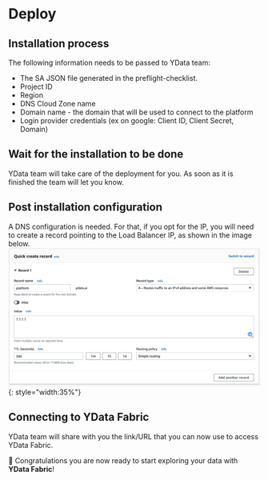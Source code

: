 # Deploy

## Installation process
The following information needs to be passed to YData team:

- The SA JSON file generated in the preflight-checklist.
- Project ID
- Region
- DNS Cloud Zone name
- Domain name - the domain that will be used to connect to the platform
- Login provider credentials (ex on google: Client ID, Client Secret, Domain)

## Wait for the installation to be done
YData team will take care of the deployment for you. As soon as it is finished the team will let you know. 

## Post installation configuration

A DNS configuration is needed. For that, if you opt for the IP, you will need to create a record pointing to the Load Balancer IP,
as shown in the image below. 
![google route53](../../../assets/deployment_security/google/google_route53_ex.png){: style="width:35%"}

## Connecting to YData Fabric

YData team will share with you the link/URL that you can now use to access YData Fabric.

🚀 Congratulations you are now ready to start exploring your data with **YData Fabric**!

